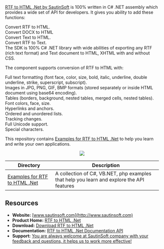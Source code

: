 [RTF to HTML .Net by SautinSoft](https://sautinsoft.com/products/rtf-to-html/) is 100% written in C# .NET assembly which provides a wide set of API for developers. It gives you ability to add these functions:

Convert RTF to HTML. </br>
Convert DOCX to HTML</br>
Convert Text to HTML.</br>
Convert RTF to Text.</br>
The SDK is 100% C# .NET library with wide abilities of exporting any RTF (rich text format) and Text document to HTML, XHTML with and without CSS.</br>

The component supports conversion of RTF to HTML with:</br>

Full text formatting (font face, color, size, bold, italic, underline, double underline, strike, superscript, subscript).</br>
Images in JPG, PNG, GIF, BMP formats (stored separately or inside HTML document using base64 encoding).</br>
Tables (borders, background, nested tables, merged cells, nested tables).</br>
Font colors, face, size.</br>
Hyperlinks and anchors.</br>
Ordered and unordered lists.</br>
Tracking changes.</br>
Full Unicode support.</br>
Special characters.</br>

This repository contains [Examples for RTF to HTML .Net](https://sautinsoft.com/products/rtf-to-html/examples/) to help you learn and write your own applications.

<p align="center">

  <a title="Download complete RTF to HTML .Net" href="https://sautinsoft.com/thankyou.php?download=rtftohtml_dll_net.zip">
	<img src="https://sautinsoft.com/images/zip_file_download.png" />
  </a>
</p>

Directory | Description
--------- | -----------
[Examples for RTF to HTML .Net](https://sautinsoft.com/products/rtf-to-html/examples/) | A collection of C#, VB.NET, php examples that help you learn and explore the API features


## Resources

+ **Website:** [www.sautinsoft.com](http://www.sautinsoft.com)
+ **Product Home:** [RTF to HTML .Net](https://sautinsoft.com/products/rtf-to-html/)
+ **Download:** [Download RTF to HTML .Net](https://sautinsoft.com/products/rtf-to-html/download.php)
+ **Documentation:** [RTF to HTML .Net Documentation API](https://sautinsoft.net/help/rtf-to-html-net/html/getting-started.htm)
+ **Support:** [You are always welcome at SautinSoft company with your feedback and questions, it helps us to work more effective!](https://sautinsoft.com/support.php)
